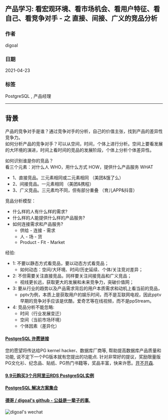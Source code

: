 ## 产品学习: 看宏观环境、看市场机会、看用户特征、看自己、看竞争对手 - 之 直接、间接、广义的竞品分析  
    
### 作者    
digoal    
    
### 日期    
2021-04-23     
    
### 标签    
PostgreSQL , 产品经理      
    
----    
    
## 背景    
  
产品的竞争对手是谁？通过竞争对手的分析，自己的价值主张，找到产品的差异性竞争力。  
如何分析产品的竞争对手？可以从空间，时间，个体上进行分析。空间上要看发展的大环境的演进，时间上看时间的竞品的发展阶段，个体上分析个体差异性。  
   
    
如何识别谁是你的竞品？  
看三个元素：对什么人 WHO，用什么方式 HOW，提供什么产品服务 WHAT  
- 1、直接竞品。三元素相同或二元素相同  （美团&饿了么）  
- 2、间接竞品。一元素相同    （美团&携程）  
- 3、广义竞品。三元素均不同，但有部分重叠    （育儿APP&抖音）  
  
竞品分析模型：  
- 什么样的人有什么样的需求?  
- 什么样的人能提供什么样的产品服务?  
- 如何连接需求和产品服务?  
    - 供给 - 连接 - 需求  
    - 人 - 场 - 货  
    - Product - Fit - Market  
  
  
经验:   
- 1: 不要以静态方式看竞品，要以动态方式看竞品；  
    - 如何动态：空间/大环境、时间/历史延续、个体/关注竞对差异；  
- 2: 不但需要关注直接竞品，同样要关注间接竞品和广义竞品；  
    - 视线更长远，获取更大的发展和未来竞争力，突破价值网；  
- 3: 要从行业的趋势以及产品需求背后的用户本质需求和动机上看当前的竞品，  
    - pptv为例，本质上是获取用户的娱乐时间，而不是互联网电视，因此pptv早期的竞争对手应该是优酷，爱奇艺等在线视频，而不是ppStream。  
- 4: 竞品分析不能忽略:   
    - 时间（行业发展变迁）  
    - 空间（当前市场环境）  
    - 个体因素（差异化）  
  
  
  
  
  
#### [PostgreSQL 许愿链接](https://github.com/digoal/blog/issues/76 "269ac3d1c492e938c0191101c7238216")
您的愿望将传达给PG kernel hacker、数据库厂商等, 帮助提高数据库产品质量和功能, 说不定下一个PG版本就有您提出的功能点. 针对非常好的提议，奖励限量版PG文化衫、纪念品、贴纸、PG热门书籍等，奖品丰富，快来许愿。[开不开森](https://github.com/digoal/blog/issues/76 "269ac3d1c492e938c0191101c7238216").  
  
  
#### [9.9元购买3个月阿里云RDS PostgreSQL实例](https://www.aliyun.com/database/postgresqlactivity "57258f76c37864c6e6d23383d05714ea")
  
  
#### [PostgreSQL 解决方案集合](https://yq.aliyun.com/topic/118 "40cff096e9ed7122c512b35d8561d9c8")
  
  
#### [德哥 / digoal's github - 公益是一辈子的事.](https://github.com/digoal/blog/blob/master/README.md "22709685feb7cab07d30f30387f0a9ae")
  
  
![digoal's wechat](../pic/digoal_weixin.jpg "f7ad92eeba24523fd47a6e1a0e691b59")
  
